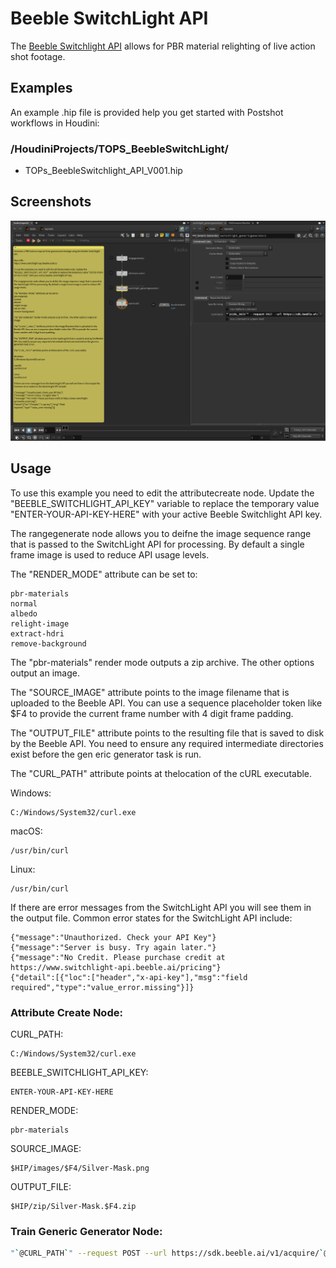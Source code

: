# Beeble SwitchLight API

The [Beeble Switchlight API](https://www.switchlight-api.beeble.ai/docs) allows for PBR material relighting of live action shot footage.

## Examples

An example .hip file is provided help you get started with Postshot workflows in Houdini:

### /HoudiniProjects/TOPS_BeebleSwitchLight/

- TOPs_BeebleSwitchlight_API_V001.hip

## Screenshots

![Beeble 1](Images/beeble1.png)

## Usage

To use this example you need to edit the attributecreate node. Update the "BEEBLE_SWITCHLIGHT_API_KEY"  variable to replace the temporary value "ENTER-YOUR-API-KEY-HERE" with your active Beeble Switchlight API key.

The rangegenerate node allows you to deifne the image sequence range that is passed to the SwitchLight API for processing. By default a single frame image is used to reduce API usage levels.

The "RENDER_MODE" attribute can be set to:

    pbr-materials
    normal
    albedo
    relight-image
    extract-hdri
    remove-background

The "pbr-materials" render mode outputs a zip archive. The other options output an image.

The "SOURCE_IMAGE" attribute points to the image filename that is uploaded to the Beeble API. You can use a sequence placeholder token like $F4 to provide the current frame number with 4 digit frame padding.

The "OUTPUT_FILE" attribute points to the resulting file that is saved to disk by the Beeble API. You need to ensure any required intermediate directories exist before the gen eric generator task is run.

The "CURL_PATH" attribute points at thelocation of the  cURL executable.

Windows:

    C:/Windows/System32/curl.exe

macOS:

    /usr/bin/curl

Linux:

    /usr/bin/curl

If there are error messages from the SwitchLight API you will see them in the output file. Common error states for the SwitchLight API include:

    {"message":"Unauthorized. Check your API Key"}
    {"message":"Server is busy. Try again later."}
    {"message":"No Credit. Please purchase credit at https://www.switchlight-api.beeble.ai/pricing"}
    {"detail":[{"loc":["header","x-api-key"],"msg":"field required","type":"value_error.missing"}]}


### Attribute Create Node:

CURL_PATH: 

    C:/Windows/System32/curl.exe

BEEBLE_SWITCHLIGHT_API_KEY:

    ENTER-YOUR-API-KEY-HERE

RENDER_MODE:

    pbr-materials

SOURCE_IMAGE:

    $HIP/images/$F4/Silver-Mask.png

OUTPUT_FILE:

    $HIP/zip/Silver-Mask.$F4.zip

### Train Generic Generator Node:

```bash
"`@CURL_PATH`" --request POST --url https://sdk.beeble.ai/v1/acquire/`@RENDER_MODE` --header "x-api-key: `@BEEBLE_SWITCHLIGHT_API_KEY`" --form "source_image=@`@SOURCE_IMAGE`" -o "`@OUTPUT_FILE`"
```
